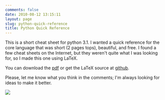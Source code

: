 ```yaml
---
comments: false
date: 2010-08-12 13:15:11
layout: page
slug: python-quick-reference
title: Python Quick Reference
---
```


This is a short cheat sheet for python 3.1. I wanted a quick reference
for the core language that was short (2 pages tops), beautiful, and
free. I found a few cheat sheets on the Internet, but they weren't
quite what I was looking for, so I made this one using LaTeX.

You can download the
[pdf](http://github.com/downloads/kroger/python-quick-ref/python-quick-ref.pdf)
or get the LaTeX source at
[github](http://github.com/kroger/python-quick-ref).

Please, let me know what you think in the comments; I'm always looking
for ideas to make it better.

![](/images/2012/07/python-quick-ref.png)

